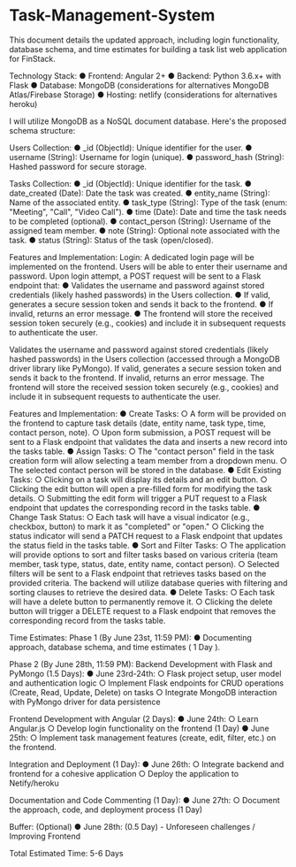 # Task-Management-System

This document details the updated approach, including login functionality, database schema, and time estimates for building a task list web application for FinStack.

Technology Stack: 
	●  Frontend: Angular 2+ 
	●  Backend: Python 3.6.x+ with Flask 
	●  Database: MongoDB (considerations for alternatives MongoDB Atlas/Firebase Storage) 
	●  Hosting:  netlify (considerations for alternatives heroku) 


I will utilize MongoDB as a NoSQL document database. Here's the proposed schema structure: 

Users Collection: 
	●  _id (ObjectId): Unique identifier for the user. 
	●  username (String): Username for login (unique). 
	●  password_hash (String): Hashed password for secure storage. 
 
Tasks Collection: 
	●  _id (ObjectId): Unique identifier for the task. 
	●  date_created (Date): Date the task was created. 
	●  entity_name (String): Name of the associated entity. 
	●  task_type (String): Type of the task (enum: "Meeting", "Call", "Video Call"). 
	●  time (Date): Date and time the task needs to be completed (optional). 
	●  contact_person (String): Username of the assigned team member. 
	●  note (String): Optional note associated with the task. 
	●  status (String): Status of the task (open/closed). 
 
Features and Implementation: 
Login: 
A dedicated login page will be implemented on the frontend. 
Users will be able to enter their username and password. 
Upon login attempt, a POST request will be sent to a Flask endpoint that: 
	●  Validates the username and password against stored credentials (likely hashed passwords) in the Users collection. 
	●  If valid, generates a secure session token and sends it back to the frontend. 
	●  If invalid, returns an error message. 
	●  The frontend will store the received session token securely (e.g., cookies) and include it in subsequent requests to authenticate the user. 
 
Validates the username and password against stored credentials (likely hashed passwords) in 
the Users collection (accessed through a MongoDB driver library like PyMongo). 
If valid, generates a secure session token and sends it back to the frontend. 
If invalid, returns an error message. 
The frontend will store the received session token securely (e.g., cookies) and include it in 
subsequent requests to authenticate the user. 

Features and Implementation: 
	●  Create Tasks: 
		○  A form will be provided on the frontend to capture task details (date, entity name, task type, time, contact person, note). 
		○  Upon form submission, a POST request will be sent to a Flask endpoint that validates the data and inserts a new record into the  tasks  table. 
	●  Assign Tasks: 
		○  The "contact person" field in the task creation form will allow selecting a team member from a dropdown menu. 
		○  The selected contact person will be stored in the database. 
	●  Edit Existing Tasks: 
		○  Clicking on a task will display its details and an edit button. 
		○  Clicking the edit button will open a pre-filled form for modifying the task details. 
		○  Submitting the edit form will trigger a PUT request to a Flask endpoint that updates the corresponding record in the  tasks  table. 
	●  Change Task Status: 
		○  Each task will have a visual indicator (e.g., checkbox, button) to mark it as "completed" or "open." 
		○  Clicking the status indicator will send a PATCH request to a Flask endpoint that updates the  status  field in the  tasks  table. 
	●  Sort and Filter Tasks: 
		○  The application will provide options to sort and filter tasks based on various criteria (team member, task type, status, date, entity name, contact person). 
		○  Selected filters will be sent to a Flask endpoint that retrieves tasks based on the provided criteria. The backend will utilize database queries with filtering and sorting clauses to retrieve the desired data. 
	●  Delete Tasks: 
		○  Each task will have a delete button to permanently remove it. 
		○  Clicking the delete button will trigger a DELETE request to a Flask endpoint that removes the corresponding record from the 
 tasks  table. 
 
Time Estimates: 
Phase 1 (By June 23st, 11:59 PM): 
●  Documenting approach, database schema, and time estimates (  1 Day  ). 

Phase 2 (By June 28th, 11:59 PM): Backend Development with Flask and PyMongo (1.5 Days): 
	●  June 23rd-24th: 
		○  Flask project setup, user model and authentication logic 
		○  Implement Flask endpoints for CRUD operations (Create, Read, Update, Delete) on tasks 
		○  Integrate MongoDB interaction with PyMongo driver for data persistence 
	
Frontend Development with Angular (2 Days): 
	●  June 24th: 
		○  Learn Angular.js 
		○  Develop login functionality on the frontend (1 Day) 
	●  June 25th: 
		○  Implement task management features (create, edit, filter, etc.) on the frontend. 
	
Integration and Deployment (1 Day): 
	●  June 26th: 
		○  Integrate backend and frontend for a cohesive application 
		○  Deploy the application to Netify/heroku 
	
Documentation and Code Commenting (1 Day): 
	●  June 27th: 
		○  Document the approach, code, and deployment process (1 Day) 
	
Buffer: (Optional) 
	●  June 28th: (0.5 Day) - Unforeseen challenges / Improving Frontend 
 
Total Estimated Time:  5-6 Days
